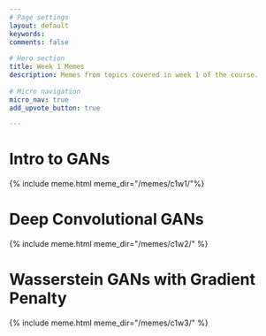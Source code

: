 ```yaml
---
# Page settings
layout: default
keywords:
comments: false
 
# Hero section
title: Week 1 Memes
description: Memes from topics covered in week 1 of the course. 
 
# Micro navigation
micro_nav: true
add_upvote_button: true

---
```


# Intro to GANs
{% include meme.html meme_dir="/memes/c1w1/"%}

# Deep Convolutional GANs
{% include meme.html meme_dir="/memes/c1w2/" %}

# Wasserstein GANs with Gradient Penalty
{% include meme.html meme_dir="/memes/c1w3/" %}